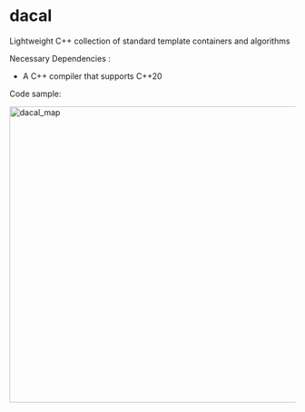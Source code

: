# dacal

Lightweight C++ collection of standard template containers and algorithms

Necessary Dependencies :
  - A C++ compiler that supports C++20

Code sample:

<img width="522" alt="dacal_map" src="https://user-images.githubusercontent.com/107931642/175385535-c627d486-2725-4ba3-9af1-ea61e2e6af53.PNG">

